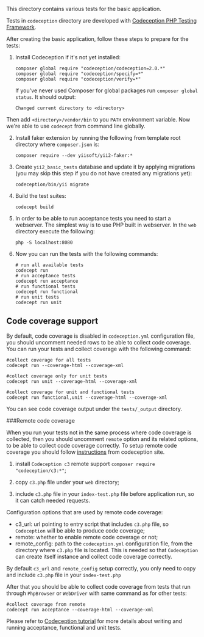 This directory contains various tests for the basic application.

Tests in `codeception` directory are developed with [Codeception PHP Testing Framework](http://codeception.com/).

After creating the basic application, follow these steps to prepare for the tests:

1. Install Codeception if it's not yet installed:

   ```
   composer global require "codeception/codeception=2.0.*"
   composer global require "codeception/specify=*"
   composer global require "codeception/verify=*"
   ```

   If you've never used Composer for global packages run `composer global status`. It should output:

   ```
   Changed current directory to <directory>
   ```

  Then add `<directory>/vendor/bin` to you `PATH` environment variable. Now we're able to use `codecept` from command
  line globally.

2. Install faker extension by running the following from template root directory where `composer.json` is:

   ```
   composer require --dev yiisoft/yii2-faker:*
   ```

3. Create `yii2_basic_tests` database and update it by applying migrations (you may skip this step if you do not have created any migrations yet):

   ```
   codeception/bin/yii migrate
   ```

4. Build the test suites:

   ```
   codecept build
   ```

5. In order to be able to run acceptance tests you need to start a webserver. The simplest way is to use PHP built in
webserver. In the `web` directory execute the following:

   ```
   php -S localhost:8080
   ```

6. Now you can run the tests with the following commands:

   ```
   # run all available tests
   codecept run
   # run acceptance tests
   codecept run acceptance
   # run functional tests
   codecept run functional
   # run unit tests
   codecept run unit
   ```

Code coverage support
---------------------

By default, code coverage is disabled in `codeception.yml` configuration file, you should uncomment needed rows to be able
to collect code coverage. You can run your tests and collect coverage with the following command:

```
#collect coverage for all tests
codecept run --coverage-html --coverage-xml

#collect coverage only for unit tests
codecept run unit --coverage-html --coverage-xml

#collect coverage for unit and functional tests
codecept run functional,unit --coverage-html --coverage-xml
```

You can see code coverage output under the `tests/_output` directory.

###Remote code coverage

When you run your tests not in the same process where code coverage is collected, then you should uncomment `remote` option and its
related options, to be able to collect code coverage correctly. To setup remote code coverage you should follow [instructions](http://codeception.com/docs/11-Codecoverage)
from codeception site.

1. install `Codeception c3` remote support `composer require "codeception/c3:*"`;

2. copy `c3.php` file under your `web` directory;

3. include `c3.php` file in your `index-test.php` file before application run, so it can catch needed requests.

Configuration options that are used by remote code coverage:

- c3_url: url pointing to entry script that includes `c3.php` file, so `Codeception` will be able to produce code coverage;
- remote: whether to enable remote code coverage or not;
- remote_config: path to the `codeception.yml` configuration file, from the directory where `c3.php` file is located. This is needed
  so that `Codeception` can create itself instance and collect code coverage correctly.

By default `c3_url` and `remote_config` setup correctly, you only need to copy and include `c3.php` file in your `index-test.php`

After that you should be able to collect code coverage from tests that run through `PhpBrowser` or `WebDriver` with same command
as for other tests:

```
#collect coverage from remote
codecept run acceptance --coverage-html --coverage-xml
```

Please refer to [Codeception tutorial](http://codeception.com/docs/01-Introduction) for
more details about writing and running acceptance, functional and unit tests.
